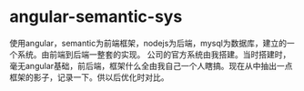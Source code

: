 # angular-semantic-sys
使用angular，semantic为前端框架，nodejs为后端，mysql为数据库，建立的一个系统。由前端到后端一整套的实现。
公司的官方系统由我搭建。当时搭建时，毫无angular基础，前后端，框架什么全由我自己一个人瞎搞。现在从中抽出一点框架的影子，记录一下。供以后优化时对比。
